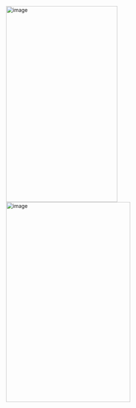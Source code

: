<img width="302" height="531" alt="image" src="https://github.com/user-attachments/assets/118e4f6c-cd30-4cc7-9eca-c6d761e19d09" />
<img width="337" height="542" alt="image" src="https://github.com/user-attachments/assets/d611b43e-eaf8-4fac-b533-082827b84c39" />

